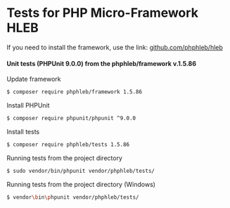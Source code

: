 Tests for PHP Micro-Framework HLEB
=====================

 If you need to install the framework, use the link: [github.com/phphleb/hleb](https://github.com/phphleb/hleb) 
 
 
 #### Unit tests (PHPUnit 9.0.0) from the phphleb/framework v.1.5.86

Update framework

```bash
$ composer require phphleb/framework 1.5.86
```

Install PHPUnit

```bash
$ composer require phpunit/phpunit ^9.0.0
```

Install tests

```bash
$ composer require phphleb/tests 1.5.86
```

Running tests from the project directory

```bash
$ sudo vendor/bin/phpunit vendor/phphleb/tests/
```

Running tests from the project directory (Windows)

```bash
$ vendor\bin\phpunit vendor/phphleb/tests/
```
